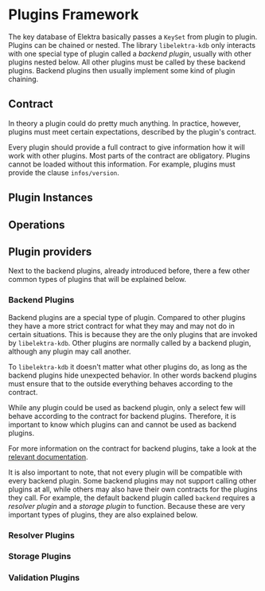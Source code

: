 # Plugins Framework

<!-- TODO: integrate and remove doc/dev/plugins-framework_old.md -->

The key database of Elektra basically passes a `KeySet` from plugin to plugin.
Plugins can be chained or nested.
The library `libelektra-kdb` only interacts with one special type of plugin called a _backend plugin_, usually with other plugins nested below.
All other plugins must be called by these backend plugins.
Backend plugins then usually implement some kind of plugin chaining.

## Contract

In theory a plugin could do pretty much anything.
In practice, however, plugins must meet certain expectations, described by the plugin's contract.

Every plugin should provide a full contract to give information how it
will work with other plugins. Most parts of the contract are obligatory.
Plugins cannot be loaded without this information. For example, plugins
must provide the clause `infos/version`.

<!-- TODO: explain contract in general:
	- explain open, init, get, set, commit, error, close operation basics
	- explain plugin factory function: return type KeySet*
	- explain /exports feature for additional functions, add conventions for documenting functions
	- explain /constants feature (used by resolver) for static data
	- explain /infos
	- add /version to allow detection of contract change, possibly rely on hashing
	- add /type = backend to mark plugins that act as backends
	- add /backend/# to list backends known to be compatible with this plugin
-->

## Plugin Instances

<!-- TODO: explain that
	- plugin instances are always associated with a KDB* instance
	- the open operation is always called lazily
	- the close operation is only called during kdbClose()
	- a plugin instance can request the handle for another plugin instance (of the same mountpoint) via the name defined in the mountpoint definition with
	  ```c
	  Plugin * elektraPluginGetPlugin (Plugin * self, const char * instanceName);
	  ```
	  used in backend plugins, but can also be used by others when needed
-->

## Operations

<!-- TODO: explain open, init, set, commit, error, close in detail -->

## Plugin providers

Next to the backend plugins, already introduced before, there a few other common types of plugins that will be explained below.

### Backend Plugins

Backend plugins are a special type of plugin.
Compared to other plugins they have a more strict contract for what they may and may not do in certain situations.
This is because they are the only plugins that are invoked by `libelektra-kdb`.
Other plugins are normally called by a backend plugin, although any plugin may call another.

To `libelektra-kdb` it doesn't matter what other plugins do, as long as the backend plugins hide unexpected behavior.
In other words backend plugins must ensure that to the outside everything behaves according to the contract.

While any plugin could be used as backend plugin, only a select few will behave according to the contract for backend plugins.
Therefore, it is important to know which plugins can and cannot be used as backend plugins.

For more information on the contract for backend plugins, take a look at the [relevant documentation](backend-plugins.md).

It is also important to note, that not every plugin will be compatible with every backend plugin.
Some backend plugins may not support calling other plugins at all, while others may also have their own contracts for the plugins they call.
For example, the default backend plugin called `backend` requires a _resolver plugin_ and a _storage plugin_ to function.
Because these are very important types of plugins, they are also explained below.

### Resolver Plugins

<!-- TODO: explain that resolver plugins, refer to backend-plugins.md for more info -->

### Storage Plugins

<!-- TODO: explain storage plugins, refer to backend-plugins.md for more info -->

### Validation Plugins

<!-- TODO: explain validation plugins -->
